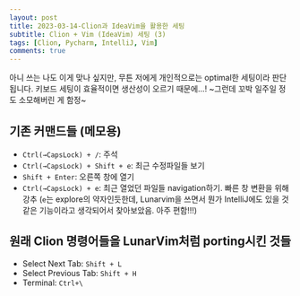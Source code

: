 ```yaml
---
layout: post
title: 2023-03-14-Clion과 IdeaVim을 활용한 세팅
subtitle: Clion + Vim (IdeaVim) 세팅 (3)
tags: [Clion, Pycharm, IntelliJ, Vim]
comments: true
---
```


아니 쓰는 나도 이게 맞나 싶지만, 무튼 저에게 개인적으로는 optimal한 세팅이라 판단됩니다. 키보드 세팅이 효율적이면 생산성이 오르기 때문에...! ~그런데 꼬박 일주일 정도 소모해버린 게 함정~

## 기존 커맨드들 (메모용)

- `Ctrl(→CapsLock) + /`: 주석
- `Ctrl(→CapsLock) + Shift + e`: 최근 수정파일들 보기
- `Shift + Enter`: 오른쪽 창에 열기
- `Ctrl(→CapsLock) + e`: 최근 열었던 파일들 navigation하기. 빠른 창 변환을 위해 강추 (`e`는 explore의 약자인듯한데, Lunarvim을 쓰면서 뭔가 IntelliJ에도 있을 것 같은 기능이라고 생각되어서 찾아보았음. 아주 편함!!!)


## 원래 Clion 명령어들을 LunarVim처럼 porting시킨 것들

- Select Next Tab: `Shift + L`
- Select Previous Tab: `Shift + H`
- Terminal: `Ctrl+\`

